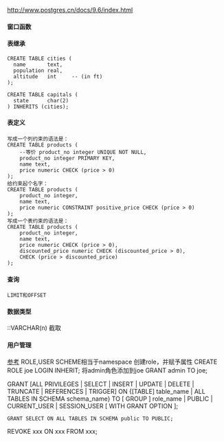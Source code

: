 http://www.postgres.cn/docs/9.6/index.html
#### 窗口函数
#### 表继承
    CREATE TABLE cities (
      name       text,
      population real,
      altitude   int     -- (in ft)
    );
    
    CREATE TABLE capitals (
      state      char(2)
    ) INHERITS (cities);
#### 表定义
    写成一个列约束的语法是：
    CREATE TABLE products (
        --等价 product_no integer UNIQUE NOT NULL,
        product_no integer PRIMARY KEY,
        name text,
        price numeric CHECK (price > 0)
    );
    给约束起个名字：
    CREATE TABLE products (
        product_no integer,
        name text,
        price numeric CONSTRAINT positive_price CHECK (price > 0)
    );
    写成一个表约束的语法是：
    CREATE TABLE products (
        product_no integer,
        name text,
        price numeric CHECK (price > 0),
        discounted_price numeric CHECK (discounted_price > 0),
        CHECK (price > discounted_price)
    );

#### 查询
    LIMIT和OFFSET
#### 数据类型
::VARCHAR(n) 截取
#### 用户管理
[参考](http://www.postgres.cn/docs/9.6/sql-grant.html)
ROLE,USER
SCHEME相当于namespace
    创建role，并赋予属性
    CREATE ROLE joe LOGIN INHERIT;
    将admin角色添加到joe
    GRANT admin TO joe;

GRANT [ALL PRIVILEGES | SELECT | INSERT | UPDATE | DELETE | TRUNCATE | REFERENCES | TRIGGER] 
ON {[TABLE] table_name | ALL TABLES IN SCHEMA schema_name} 
TO   [ GROUP ] role_name
     | PUBLIC
     | CURRENT_USER
     | SESSION_USER
[ WITH GRANT OPTION ];

```
GRANT SELECT ON ALL TABLES IN SCHEMA public TO PUBLIC;
```
REVOKE xxx ON xxx FROM xxx;




